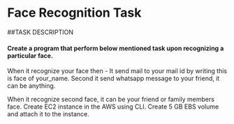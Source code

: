 # Face Recognition Task
##TASK DESCRIPTION
#### Create a program that perform below mentioned task upon recognizing a particular face. 

 When it recognize your face then - 
 It send mail to your mail id by writing this is face of your_name. 
 Second it send whatsapp message to your friend, it can be anything. 

 When it recognize second  face, it can be your friend or family members face.
 Create EC2 instance in the AWS using CLI. 
 Create 5 GB EBS volume and attach it to the instance. 

